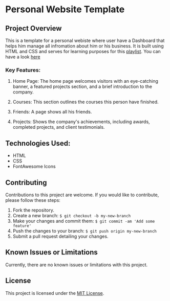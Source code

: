 # Personal Website Template

## Project Overview

This is a template for a personal webiste where user have a Dashboard that helps him manage all infromation about him or his business.
It is built using HTML and CSS and serves for learning purposes for this [playlist](https://www.youtube.com/watch?v=4OGWPn-Q__I&list=PLDoPjvoNmBAyGaRGzPVZCkYx5L7Mo9Tbh).
You can have a look [here](https://himaelsoltan.github.io/proj4-elziro/)


### Key Features:

1. Home Page: The home page welcomes visitors with an eye-catching banner, a featured projects section, and a brief introduction to the company.

2. Courses: This section outlines the courses this person have finished.

3. Friends: A page shows all his friends.

4. Projects: Shows the company's achievements, including awards, completed projects, and client testimonials.


## Technologies Used:

- HTML
- CSS
- FontAwesome Icons


## Contributing

Contributions to this project are welcome. If you would like to contribute, please follow these steps:

1. Fork the repository.
2. Create a new branch: `$ git checkout -b my-new-branch`
3. Make your changes and commit them: `$ git commit -am 'Add some feature'`
4. Push the changes to your branch: `$ git push origin my-new-branch`
5. Submit a pull request detailing your changes.


## Known Issues or Limitations

Currently, there are no known issues or limitations with this project.


## License

This project is licensed under the [MIT License](LICENSE).

